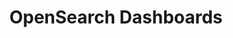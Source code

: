 ---
role: ui
title: OpenSearch Dashboards
artifact_id: opensearch-dashboards
architecture: x64
platform: linux
type: rpm
artifact_url: https://artifacts.opensearch.org/releases/bundle/opensearch-dashboards/3.0.0-alpha1/opensearch-dashboards-3.0.0-alpha1-linux-x64.rpm
version: 3.0.0-alpha1
category: opensearch-dashboards
slug: opensearch-dashboards-3.0.0-alpha1-linux-x64-rpm
signature: https://artifacts.opensearch.org/releases/bundle/opensearch-dashboards/3.0.0-alpha1/opensearch-dashboards-3.0.0-alpha1-linux-x64.rpm.sig
guide: https://opensearch.org/docs/latest/opensearch/install/rpm
---